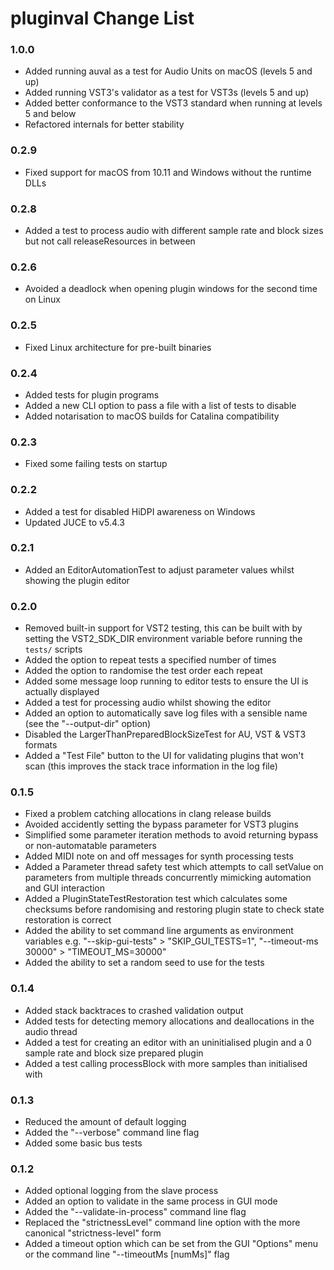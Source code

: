 # pluginval Change List

### 1.0.0
- Added running auval as a test for Audio Units on macOS (levels 5 and up)
- Added running VST3's validator as a test for VST3s (levels 5 and up)
- Added better conformance to the VST3 standard when running at levels 5 and below
- Refactored internals for better stability

### 0.2.9
- Fixed support for macOS from 10.11 and Windows without the runtime DLLs

### 0.2.8
- Added a test to process audio with different sample rate and block sizes but not call releaseResources in between

### 0.2.6
- Avoided a deadlock when opening plugin windows for the second time on Linux

### 0.2.5
- Fixed Linux architecture for pre-built binaries

### 0.2.4
- Added tests for plugin programs
- Added a new CLI option to pass a file with a list of tests to disable
- Added notarisation to macOS builds for Catalina compatibility

### 0.2.3
 - Fixed some failing tests on startup

### 0.2.2
 - Added a test for disabled HiDPI awareness on Windows
 - Updated JUCE to v5.4.3

### 0.2.1
  - Added an EditorAutomationTest to adjust parameter values whilst showing the plugin editor

### 0.2.0
  - Removed built-in support for VST2 testing, this can be built with by setting the VST2_SDK_DIR environment variable before running the `tests/` scripts
  - Added the option to repeat tests a specified number of times
  - Added the option to randomise the test order each repeat
  - Added some message loop running to editor tests to ensure the UI is actually displayed
  - Added a test for processing audio whilst showing the editor
  - Added an option to automatically save log files with a sensible name (see the "--output-dir" option)
  - Disabled the LargerThanPreparedBlockSizeTest for AU, VST & VST3 formats
  - Added a "Test File" button to the UI for validating plugins that won't scan (this improves the stack trace information in the log file)

### 0.1.5
  - Fixed a problem catching allocations in clang release builds
  - Avoided accidently setting the bypass parameter for VST3 plugins
  - Simplified some parameter iteration methods to avoid returning bypass or non-automatable parameters
  - Added MIDI note on and off messages for synth processing tests
  - Added a Parameter thread safety test which attempts to call setValue on parameters from multiple threads concurrently mimicking automation and GUI interaction
  - Added a PluginStateTestRestoration test which calculates some checksums before randomising and restoring plugin state to check state restoration is correct
  - Added the ability to set command line arguments as environment variables e.g. "--skip-gui-tests" > "SKIP_GUI_TESTS=1", "--timeout-ms 30000" > "TIMEOUT_MS=30000"
  - Added the ability to set a random seed to use for the tests

### 0.1.4
  - Added stack backtraces to crashed validation output
  - Added tests for detecting memory allocations and deallocations in the audio thread
  - Added a test for creating an editor with an uninitialised plugin and a 0 sample rate and block size prepared plugin
  - Added a test calling processBlock with more samples than initialised with

### 0.1.3
  - Reduced the amount of default logging
  - Added the "--verbose" command line flag
  - Added some basic bus tests

### 0.1.2
  - Added optional logging from the slave process
  - Added an option to validate in the same process in GUI mode
  - Added the "--validate-in-process" command line flag
  - Replaced the "strictnessLevel" command line option with the more canonical "strictness-level" form
  - Added a timeout option which can be set from the GUI "Options" menu or the command line "--timeoutMs [numMs]" flag
